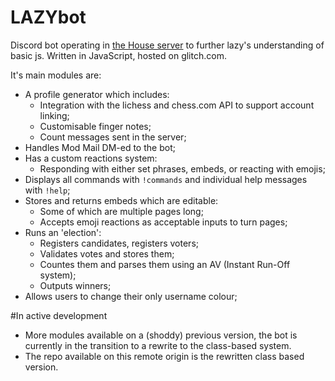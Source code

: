 # LAZYbot

Discord bot operating in [the House server](http://dscrd.me/housechessvariants) to further lazy's understanding of basic js.
Written in JavaScript, hosted on glitch.com.

It's main modules are:
- A profile generator which includes:
  - Integration with the lichess and chess.com API to support account linking;
  - Customisable finger notes;
  - Count messages sent in the server;
- Handles Mod Mail DM-ed to the bot;
- Has a custom reactions system:
  - Responding with either set phrases, embeds, or reacting with emojis;
- Displays all commands with `!commands` and individual help messages with `!help`;
- Stores and returns embeds which are editable:
  - Some of which are multiple pages long;
  - Accepts emoji reactions as acceptable inputs to turn pages;
- Runs an 'election':
  - Registers candidates, registers voters;
  - Validates votes and stores them;
  - Countes them and parses them using an AV (Instant Run-Off system);
  - Outputs winners;
- Allows users to change their only username colour;

#In active development

- More modules available on a (shoddy) previous version, the bot is currently in the transition to a rewrite to the class-based system.
- The repo available on this remote origin is the rewritten class based version.